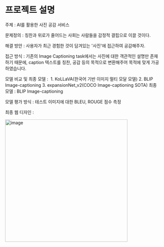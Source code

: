 
# 프로젝트 설명

 주제 : AI를 활용한 사진 공감 서비스

 문제정의 : 칭찬과 위로가 줄어드는 사회는 사람들을 감정적 결핍으로 이끌 것이다.

 해결 방안 : 사용자가 최근 경험한 것이 담겨있는 '사진'에 접근하여 공감해주자.

 접근 방식 : 기존의 Image Captioning task에서는 사진에 대한 객관적인 설명만 존재하기 때문에, caption 텍스트를 칭찬, 공감 등의 목적으로 변환해주어 목적에 맞게 가공하였습니다.

 모델 비교 및 최종 모델 : 
 <Image Captioning>
     1. KoLLaVA(한국어 기반 이미지 멀티 모달 모델)
     2. BLIP Image-captioning
     3. expansionNet_v2(COCO Image-captioning SOTA)
  최종 모델 : BLIP Image-captioning

  모델 평가 방식 : 테스트 이미지에 대한 BLEU, ROUGE 점수 측정

  최종 웹 디자인 :

  
  <img width="397" alt="image" src="https://github.com/user-attachments/assets/befb6cbb-d16a-42ed-a922-6eb6476f774a" />

  
